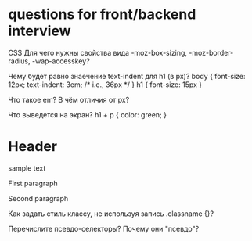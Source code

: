questions for front/backend interview
=========


CSS
Для чего нужны свойства вида -moz-box-sizing, -moz-border-radius, -wap-accesskey?

Чему будет равно знаечение text-indent для h1 (в px)?
body {
  font-size: 12px;
  text-indent: 3em;  /* i.e., 36px */
}
h1 { font-size: 15px }

Что такое em? В чём отличия от px?

Что выведется на экран?
h1 + p {
  color: green;
}
<h1>Header</h1>
sample text
<p>First paragraph</p>
<p>Second paragraph</p>

Как задать стиль классу, не используя запись .classname {}?

Перечислите псевдо-селекторы? Почему они "псевдо"?
